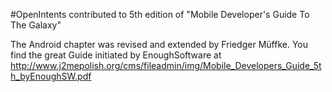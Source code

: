 #OpenIntents contributed to 5th edition of "Mobile Developer's Guide To The Galaxy"

The Android chapter was revised and extended by Friedger Müffke. You find the great Guide initiated by EnoughSoftware at
http://www.j2mepolish.org/cms/fileadmin/img/Mobile_Developers_Guide_5th_byEnoughSW.pdf
